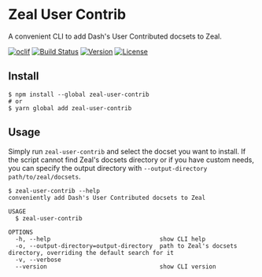 # Zeal User Contrib

A convenient CLI to add Dash's User Contributed docsets to Zeal.

[![oclif](https://img.shields.io/badge/cli-oclif-brightgreen.svg)](https://oclif.io)
[![Build Status](https://dev.azure.com/jmerle/zeal-user-contrib/_apis/build/status/Build?branchName=master)](https://dev.azure.com/jmerle/zeal-user-contrib/_build/latest?definitionId=12&branchName=master)
[![Version](https://img.shields.io/npm/v/zeal-user-contrib.svg)](https://npmjs.org/package/zeal-user-contrib)
[![License](https://img.shields.io/npm/l/zeal-user-contrib.svg)](https://github.com/jmerle/zeal-user-contrib/blob/master/package.json)

## Install

```
$ npm install --global zeal-user-contrib
# or
$ yarn global add zeal-user-contrib
```

## Usage

Simply run `zeal-user-contrib` and select the docset you want to install. If the script cannot find Zeal's docsets directory or if you have custom needs, you can specify the output directory with `--output-directory path/to/zeal/docsets`. 

```
$ zeal-user-contrib --help
conveniently add Dash's User Contributed docsets to Zeal

USAGE
  $ zeal-user-contrib

OPTIONS
  -h, --help                               show CLI help
  -o, --output-directory=output-directory  path to Zeal's docsets directory, overriding the default search for it
  -v, --verbose
  --version                                show CLI version
```
